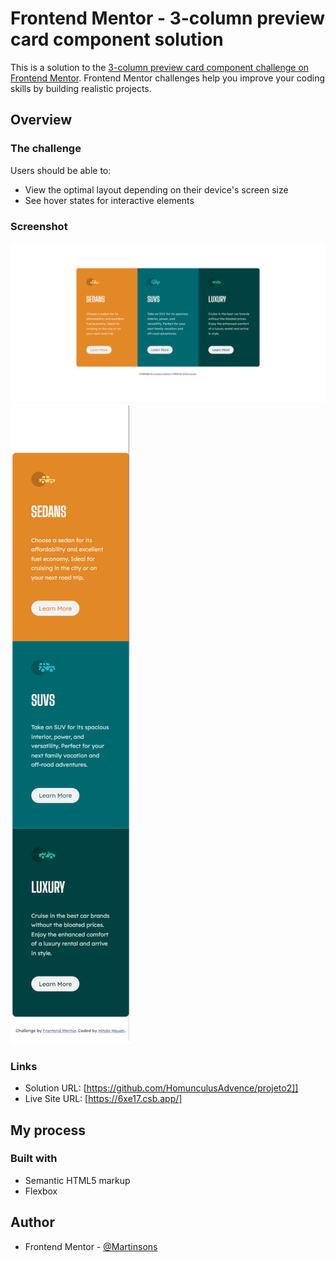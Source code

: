 # Frontend Mentor - 3-column preview card component solution

This is a solution to the [3-column preview card component challenge on Frontend Mentor](https://www.frontendmentor.io/challenges/3column-preview-card-component-pH92eAR2-). Frontend Mentor challenges help you improve your coding skills by building realistic projects.

## Overview

### The challenge

Users should be able to:

- View the optimal layout depending on their device's screen size
- See hover states for interactive elements

### Screenshot

![](./screenshot.jpg)
![](./screenshot2.jpg)


### Links

- Solution URL: [https://github.com/HomunculusAdvence/projeto2]]
- Live Site URL: [https://6xe17.csb.app/]

## My process

### Built with

- Semantic HTML5 markup
- Flexbox

## Author

- Frontend Mentor - [@Martinsons](https://www.frontendmentor.io/profile/HomunculusAdvence)
